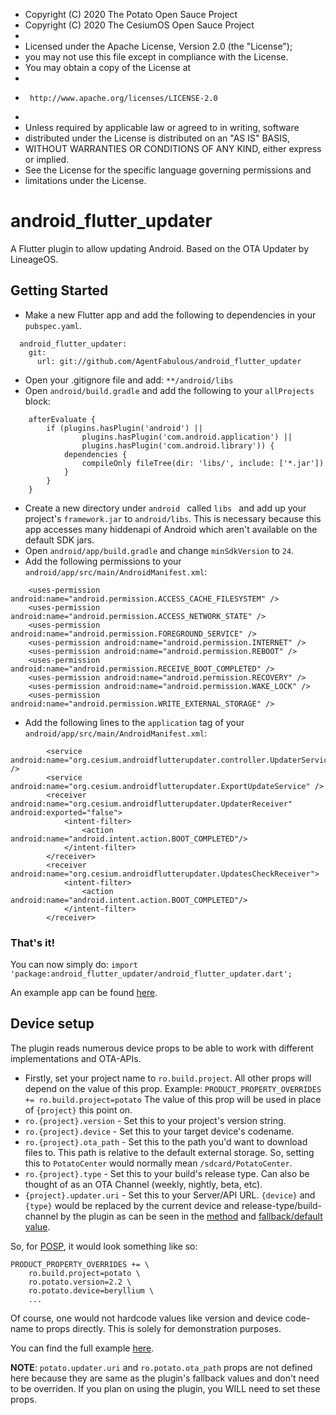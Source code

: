 
 * Copyright (C) 2020 The Potato Open Sauce Project
 * Copyright (C) 2020 The CesiumOS Open Sauce Project
 *
 * Licensed under the Apache License, Version 2.0 (the "License");
 * you may not use this file except in compliance with the License.
 * You may obtain a copy of the License at
 *
 *      http://www.apache.org/licenses/LICENSE-2.0
 *
 * Unless required by applicable law or agreed to in writing, software
 * distributed under the License is distributed on an "AS IS" BASIS,
 * WITHOUT WARRANTIES OR CONDITIONS OF ANY KIND, either express or implied.
 * See the License for the specific language governing permissions and
 * limitations under the License.

# android_flutter_updater

A Flutter plugin to allow updating Android. Based on the OTA Updater by LineageOS.

## Getting Started
- Make a new Flutter app and add the following to dependencies in your `pubspec.yaml`.
```
  android_flutter_updater:
    git:
      url: git://github.com/AgentFabulous/android_flutter_updater
```
- Open your .gitignore file and add:
```**/android/libs```
- Open `android/build.gradle` and add the following to your `allProjects` block:
```
    afterEvaluate {
        if (plugins.hasPlugin('android') ||
                plugins.hasPlugin('com.android.application') ||
                plugins.hasPlugin('com.android.library')) {
            dependencies {
                compileOnly fileTree(dir: 'libs/', include: ['*.jar'])
            }
        }
    }
```
- Create a new directory under `android ` called `libs ` and add up your project's `framework.jar` to `android/libs`.
This is necessary because this app accesses many hiddenapi of Android which aren't available on the default SDK jars.
- Open `android/app/build.gradle` and change `minSdkVersion` to `24`.
- Add the following permissions to your `android/app/src/main/AndroidManifest.xml`:
```
    <uses-permission android:name="android.permission.ACCESS_CACHE_FILESYSTEM" />
    <uses-permission android:name="android.permission.ACCESS_NETWORK_STATE" />
    <uses-permission android:name="android.permission.FOREGROUND_SERVICE" />
    <uses-permission android:name="android.permission.INTERNET" />
    <uses-permission android:name="android.permission.REBOOT" />
    <uses-permission android:name="android.permission.RECEIVE_BOOT_COMPLETED" />
    <uses-permission android:name="android.permission.RECOVERY" />
    <uses-permission android:name="android.permission.WAKE_LOCK" />
    <uses-permission android:name="android.permission.WRITE_EXTERNAL_STORAGE" />
```
- Add the following lines to the `application` tag of your `android/app/src/main/AndroidManifest.xml`:
```
        <service android:name="org.cesium.androidflutterupdater.controller.UpdaterService" />
        <service android:name="org.cesium.androidflutterupdater.ExportUpdateService" />
        <receiver android:name="org.cesium.androidflutterupdater.UpdaterReceiver" android:exported="false">
            <intent-filter>
                <action android:name="android.intent.action.BOOT_COMPLETED"/>
            </intent-filter>
        </receiver>
        <receiver android:name="org.cesium.androidflutterupdater.UpdatesCheckReceiver">
            <intent-filter>
                <action android:name="android.intent.action.BOOT_COMPLETED"/>
            </intent-filter>
        </receiver>
```
  
### That's it!
You can now simply do:
```import 'package:android_flutter_updater/android_flutter_updater.dart';```

An example app can be found [here](https://github.com/AgentFabulous/PotatoCenter).

## Device setup
The plugin reads numerous device props to be able to work with different implementations and OTA-APIs.
- Firstly, set your project name to `ro.build.project`. All other props will depend on the value of this prop.
Example: ```PRODUCT_PROPERTY_OVERRIDES += ro.build.project=potato```
The value of this prop will be used in place of `{project}` this point on.
- `ro.{project}.version` - Set this to your project's version string.
- `ro.{project}.device` - Set this to your target device's codename.
- `ro.{project}.ota_path` - Set this to the path you'd want to download files to. This path is relative to the default external storage. So, setting this to `PotatoCenter` would normally mean `/sdcard/PotatoCenter`.
- `ro.{project}.type` - Set this to your build's release type. Can also be thought of as an OTA Channel (weekly, nightly, beta, etc).
- `{project}.updater.uri` - Set this to your Server/API URL. `{device}` and `{type}` would be replaced by the current device and release-type/build-channel by the plugin as can be seen in the [method](https://github.com/AgentFabulous/android_flutter_updater/blob/8aea74a45668dcb19cf0bd5231dc704f6d94f1e6/android/src/main/java/org.cesium/androidflutterupdater/misc/Utils.java#L152-L162) and [fallback/default value](https://github.com/AgentFabulous/android_flutter_updater/blob/8aea74a45668dcb19cf0bd5231dc704f6d94f1e6/android/src/main/res/values/strings.xml#L30).

So, for [POSP](https://github.com/PotatoProject), it would look something like so:
```
PRODUCT_PROPERTY_OVERRIDES += \
    ro.build.project=potato \
    ro.potato.version=2.2 \
    ro.potato.device=beryllium \
    ...
```
Of course, one would not hardcode values like version and device code-name to props directly. This is solely for demonstration purposes. 

You can find the full example [here](https://github.com/PotatoProject/vendor_potato/blob/baked-release/config/common.mk).

**NOTE**: `potato.updater.uri` and `ro.potato.ota_path` props are not defined here because they are same as the plugin's fallback values and don't need to be overriden. If you plan on using the plugin, you WILL need to set these props.
